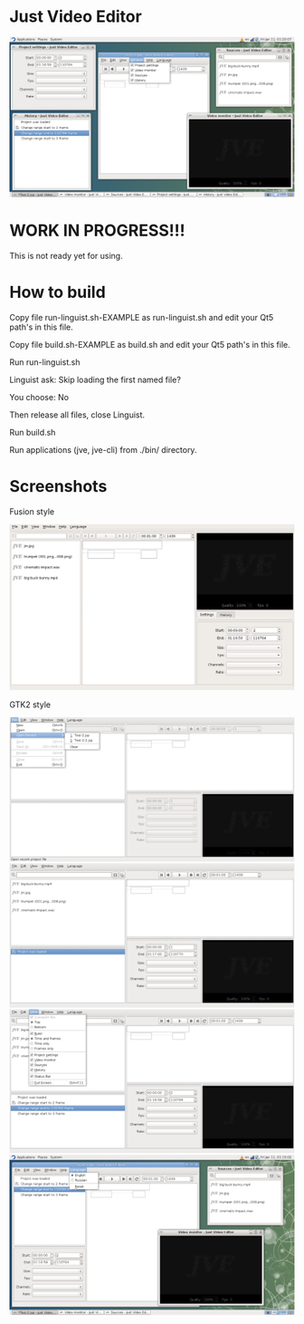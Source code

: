 # Just Video Editor

![jve screenshot](https://raw.githubusercontent.com/dp-lor/jve/master/images/jve-0.png)


# WORK IN PROGRESS!!!
This is not ready yet for using.


# How to build
Copy file run-linguist.sh-EXAMPLE as run-linguist.sh and edit your Qt5 path's in this file.

Copy file build.sh-EXAMPLE as build.sh and edit your Qt5 path's in this file.

Run run-linguist.sh

Linguist ask: Skip loading the first named file?

You choose: No

Then release all files, close Linguist.

Run build.sh

Run applications (jve, jve-cli) from ./bin/ directory.


# Screenshots

Fusion style

![jve screenshot](https://raw.githubusercontent.com/dp-lor/jve/master/images/jve-1.png)

GTK2 style

![jve screenshot](https://raw.githubusercontent.com/dp-lor/jve/master/images/jve-2.png)
![jve screenshot](https://raw.githubusercontent.com/dp-lor/jve/master/images/jve-3.png)
![jve screenshot](https://raw.githubusercontent.com/dp-lor/jve/master/images/jve-4.png)
![jve screenshot](https://raw.githubusercontent.com/dp-lor/jve/master/images/jve-5.png)
